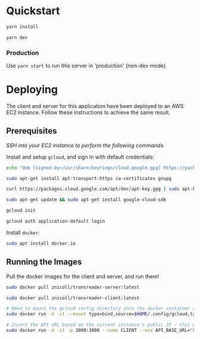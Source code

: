 # Quickstart

```sh
yarn install

yarn dev
```

### Production

Use `yarn start` to run this server in 'production' (non-dev mode).

# Deploying

The client and server for this application have been deployed to an AWS EC2 instance. Follow these instructions to achieve the same result.

## Prerequisites

_SSH into your EC2 instance to perform the following commands._

Install and setup `gcloud`, and sign in with default credentials:

```sh
echo "deb [signed-by=/usr/share/keyrings/cloud.google.gpg] https://packages.cloud.google.com/apt cloud-sdk main" | sudo tee -a /etc/apt/sources.list.d/google-cloud-sdk.list

sudo apt-get install apt-transport-https ca-certificates gnupg

curl https://packages.cloud.google.com/apt/doc/apt-key.gpg | sudo apt-key --keyring /usr/share/keyrings/cloud.google.gpg add -

sudo apt-get update && sudo apt-get install google-cloud-sdk

gcloud init

gcloud auth application-default login
```

Install `docker`:

```sh
sudo apt install docker.io
```

## Running the Images

Pull the docker images for the client and server, and run them!

```sh
sudo docker pull znicoll/transreader-server:latest

sudo docker pull znicoll/transreader-client:latest

# Need to mount the gcloud config directory into the docker container so that the API can authenticate with Google Cloud
sudo docker run -d -it --mount type=bind,source=$HOME/.config/gcloud,target=/root/.config/gcloud -p 5000:5000 --name SERVER znicoll/transreader-server

# Insert the API URL based on the current instance's public IP - this will change every time another EC2 is spun up, for example
sudo docker run -d -it -p 3000:3000 --name CLIENT --env API_BASE_URL="http://<instance_public_ip>:5000" znicoll/transreader-client

```
